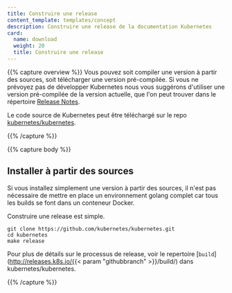 ```yaml
---
title: Construire une release
content_template: templates/concept
description: Construire une release de la documentation Kubernetes
card:
  name: download
  weight: 20
  title: Construire une release
---
```

{{% capture overview %}}
Vous pouvez soit compiler une version à partir des sources, soit télécharger une version pré-compilée.  Si vous ne
prévoyez pas de développer Kubernetes nous vous suggérons d'utiliser une version pré-compilée de la version actuelle,
 que l'on peut trouver dans le répertoire [Release Notes](/docs/setup/release/notes/).

Le code source de Kubernetes peut être téléchargé sur le repo [kubernetes/kubernetes](https://github.com/kubernetes/kubernetes).

{{% /capture %}}

{{% capture body %}}
## Installer à partir des sources

Si vous installez simplement une version à partir des sources, il n'est pas nécessaire de mettre en place un environnement golang complet car tous les builds se font dans un conteneur Docker.

Construire une release est simple.

```shell
git clone https://github.com/kubernetes/kubernetes.git
cd kubernetes
make release
```

Pour plus de détails sur le processus de release, voir le repertoire [`build`](http://releases.k8s.io/{{< param "githubbranch" >}}/build/) dans kubernetes/kubernetes.

{{% /capture %}}
